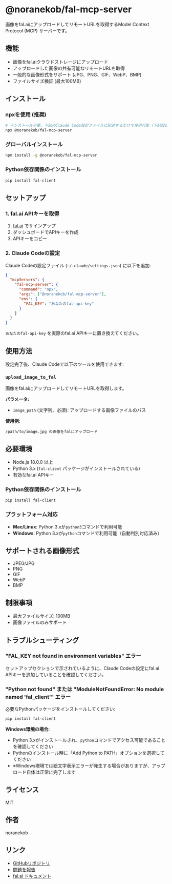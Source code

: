 # @noranekob/fal-mcp-server

画像をfal.aiにアップロードしてリモートURLを取得するModel Context Protocol (MCP) サーバーです。

## 機能

- 画像をfal.aiクラウドストレージにアップロード
- アップロードした画像の共有可能なリモートURLを取得
- 一般的な画像形式をサポート (JPG、PNG、GIF、WebP、BMP)
- ファイルサイズ検証 (最大100MB)

## インストール

### npxを使用 (推奨)

```bash
# インストール不要、下記のClaude Code設定ファイルに記述するだけで使用可能（下記設定ファイルでは記述済み）
npx @noranekob/fal-mcp-server
```

### グローバルインストール

```bash
npm install -g @noranekob/fal-mcp-server
```

### Python依存関係のインストール

```bash
pip install fal-client
```

## セットアップ

### 1. fal.ai APIキーを取得

1. [fal.ai](https://fal.ai) でサインアップ
2. ダッシュボードでAPIキーを作成
3. APIキーをコピー

### 2. Claude Codeの設定

Claude Codeの設定ファイル (`~/.claude/settings.json`) に以下を追加:

```json
{
  "mcpServers": {
    "fal-mcp-server": {
      "command": "npx",
      "args": ["@noranekob/fal-mcp-server"],
      "env": {
        "FAL_KEY": "あなたのfal-api-key"
      }
    }
  }
}
```

`あなたのfal-api-key` を実際のfal.ai APIキーに置き換えてください。

## 使用方法

設定完了後、Claude Codeで以下のツールを使用できます:

### `upload_image_to_fal`

画像をfal.aiにアップロードしてリモートURLを取得します。

**パラメータ:**
- `image_path` (文字列、必須): アップロードする画像ファイルのパス

**使用例:**
```
/path/to/image.jpg の画像をfalにアップロード
```

## 必要環境

- Node.js 18.0.0 以上
- Python 3.x (`fal-client` パッケージがインストールされている)
- 有効なfal.ai APIキー

### Python依存関係のインストール

```bash
pip install fal-client
```

### プラットフォーム対応

- **Mac/Linux**: Python 3.xが`python3`コマンドで利用可能
- **Windows**: Python 3.xが`python`コマンドで利用可能（自動判別対応済み）

## サポートされる画像形式

- JPEG/JPG
- PNG
- GIF
- WebP
- BMP

## 制限事項

- 最大ファイルサイズ: 100MB
- 画像ファイルのみサポート

## トラブルシューティング

### "FAL_KEY not found in environment variables" エラー

セットアップセクションで示されているように、Claude Codeの設定にfal.ai APIキーを追加していることを確認してください。

### "Python not found" または "ModuleNotFoundError: No module named 'fal_client'" エラー

必要なPythonパッケージをインストールしてください:
```bash
pip install fal-client
```

**Windows環境の場合:**
- Python 3.xがインストールされ、`python`コマンドでアクセス可能であることを確認してください
- Pythonのインストール時に「Add Python to PATH」オプションを選択してください
- ※Windows環境では絵文字表示エラーが発生する場合がありますが、アップロード自体は正常に完了します

## ライセンス

MIT

## 作者

noranekob

## リンク

- [GitHubリポジトリ](https://github.com/noranekob/fal-mcp-server)
- [問題を報告](https://github.com/noranekob/fal-mcp-server/issues)
- [fal.ai ドキュメント](https://fal.ai/docs)